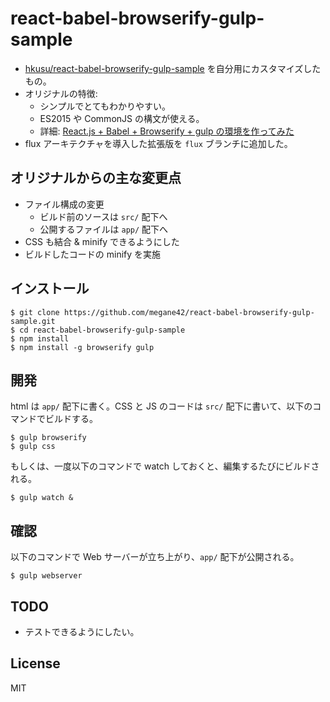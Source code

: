 # react-babel-browserify-gulp-sample

* [hkusu/react-babel-browserify-gulp-sample](https://github.com/hkusu/react-babel-browserify-gulp-sample) を自分用にカスタマイズしたもの。
* オリジナルの特徴:
    * シンプルでとてもわかりやすい。
    * ES2015 や CommonJS の構文が使える。
    * 詳細: [React.js + Babel + Browserify + gulp の環境を作ってみた](http://qiita.com/hkusu/items/e068bba0ae036b447754)
* flux アーキテクチャを導入した拡張版を `flux` ブランチに追加した。

## オリジナルからの主な変更点

* ファイル構成の変更
    * ビルド前のソースは `src/` 配下へ
    * 公開するファイルは `app/` 配下へ
* CSS も結合 & minify できるようにした
* ビルドしたコードの minify を実施

## インストール

```
$ git clone https://github.com/megane42/react-babel-browserify-gulp-sample.git
$ cd react-babel-browserify-gulp-sample
$ npm install
$ npm install -g browserify gulp
```

## 開発

html は `app/` 配下に書く。CSS と JS のコードは `src/` 配下に書いて、以下のコマンドでビルドする。

```
$ gulp browserify
$ gulp css
```

もしくは、一度以下のコマンドで watch しておくと、編集するたびにビルドされる。

```
$ gulp watch &
```

## 確認

以下のコマンドで Web サーバーが立ち上がり、`app/` 配下が公開される。

```
$ gulp webserver
```

## TODO

* テストできるようにしたい。

## License

MIT
